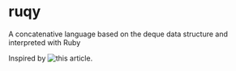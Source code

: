 # ruqy
A concatenative language based on the deque data structure and interpreted with Ruby

Inspired by ![this article](https://concatenative.org/wiki/view/Deque).
